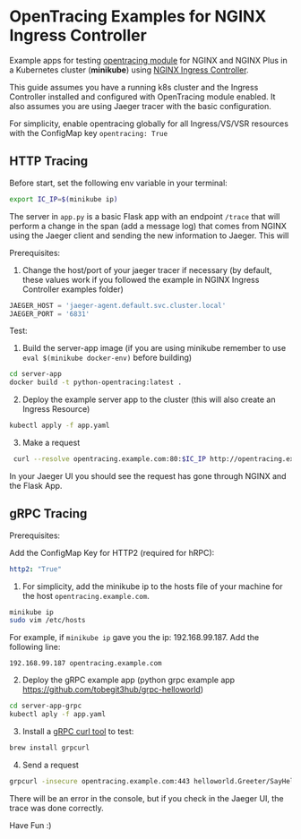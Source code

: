 # OpenTracing Examples for NGINX Ingress Controller

Example apps for testing [opentracing module](https://github.com/opentracing-contrib/nginx-opentracing) for NGINX and NGINX Plus in a Kubernetes cluster (**minikube**) using 
[NGINX Ingress Controller](https://github.com/nginxinc/kubernetes-ingress).

This guide assumes you have a running k8s cluster and the Ingress Controller installed and configured
with OpenTracing module enabled. It also assumes you are using Jaeger tracer with the basic configuration.

For simplicity, enable opentracing globally for all Ingress/VS/VSR resources with the ConfigMap key `opentracing: True`

## HTTP Tracing

Before start, set the following env variable in your terminal:
```bash
export IC_IP=$(minikube ip)
```

The server in `app.py` is a basic Flask app with an endpoint `/trace` that will perform a change in the span
 (add a message log) that comes from NGINX using the Jaeger client and sending the new information to Jaeger. 
 This will 

Prerequisites:

1. Change the host/port of your jaeger tracer if necessary (by default, these values work if you followed the
example in NGINX Ingress Controller examples folder)
```python
JAEGER_HOST = 'jaeger-agent.default.svc.cluster.local'
JAEGER_PORT = '6831'
```

Test:
 
1. Build the server-app image (if you are using minikube remember to use  `eval $(minikube docker-env)` before building)
```bash
cd server-app
docker build -t python-opentracing:latest .
```

2. Deploy the example server app to the cluster (this will also create an Ingress Resource)
```bash
kubectl apply -f app.yaml
```

3. Make a request
```bash
 curl --resolve opentracing.example.com:80:$IC_IP http://opentracing.example.com:80/trace --insecure 
```

In your Jaeger UI you should see the request has gone through NGINX and the Flask App.


## gRPC Tracing


Prerequisites:

Add the ConfigMap Key for HTTP2 (required for hRPC):
```yaml
http2: "True"
```

1. For simplicity, add the minikube ip to the hosts file of your machine for the host `opentracing.example.com`. 
```bash
minikube ip
sudo vim /etc/hosts
```

For example, if `minikube ip` gave you the ip: 192.168.99.187. Add the following line:
```
192.168.99.187 opentracing.example.com
```
2. Deploy the gRPC example app (python grpc example app https://github.com/tobegit3hub/grpc-helloworld)
```bash
cd server-app-grpc
kubectl aply -f app.yaml
```
 
3. Install a [gRPC curl tool](https://github.com/fullstorydev/grpcurl) to test:
```bash
brew install grpcurl
```

4. Send a request
```bash
grpcurl -insecure opentracing.example.com:443 helloworld.Greeter/SayHello 
```
There will be an error in the console, but if you check in the Jaeger UI, the trace was done correctly.


Have Fun :)